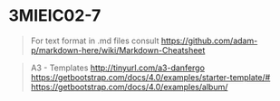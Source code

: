 # 3MIEIC02-7

> For text format in .md files consult https://github.com/adam-p/markdown-here/wiki/Markdown-Cheatsheet

> A3 - Templates http://tinyurl.com/a3-danfergo
                 https://getbootstrap.com/docs/4.0/examples/starter-template/#
                 https://getbootstrap.com/docs/4.0/examples/album/
